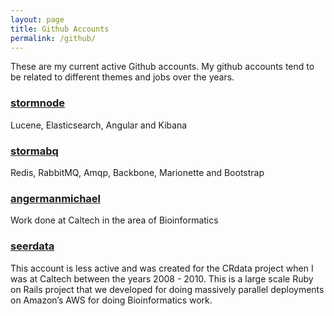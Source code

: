```yaml
---
layout: page
title: Github Accounts
permalink: /github/
---
```


These are my current active Github accounts.  My github accounts tend to be related to different themes and jobs over the years.

### [stormnode](https://github.com/stormnode)
Lucene, Elasticsearch, Angular and Kibana

### [stormabq](https://github.com/stormabq)
Redis, RabbitMQ, Amqp, Backbone, Marionette and Bootstrap

### [angermanmichael](https://github.com/angermanmichael)
Work done at Caltech in the area of Bioinformatics

### [seerdata](https://github.com/seerdata)
This account is less active and was created for the CRdata project when I was at Caltech between the years 2008 - 2010.  This is a large scale Ruby on Rails project that we developed for doing massively parallel  deployments on Amazon’s AWS for doing Bioinformatics work.
